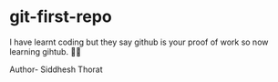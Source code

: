 # git-first-repo

I have learnt coding but they say github is your proof of work so now learning gihtub. 🤦‍♂️

Author- Siddhesh Thorat